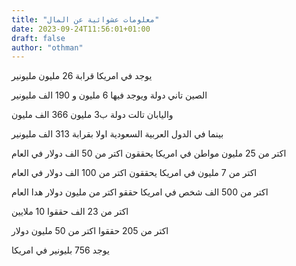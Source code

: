 ```yaml
---
title: "معلومات عشوائية عن المال"
date: 2023-09-24T11:56:01+01:00
draft: false
author: "othman"
---
```


يوجد في امريكا قرابة 26 مليون مليونير

الصين تاني دولة ويوجد فيها 6 مليون و 190 الف مليونير

واليابان تالت دولة ب3 مليون 366 الف مليون

بينما في الدول العربية السعودية اولا بقرابة 313 الف مليونير

اكتر من 25 مليون مواطن في امريكا يحققون اكتر من 50 الف دولار في العام

اكتر من 7 مليون في امريكا يحققون اكتر من 100 الف دولار في العام

اكتر من 500 الف شخص في امريكا حققو اكتر من مليون دولار هدا العام

اكتر من 23 الف حققوا 10 ملايين

اكتر من 205 حققوا اكتر من 50 مليون دولار

يوجد 756 بليونير في امريكا

